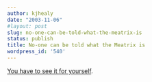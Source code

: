 ```yaml
---
author: kjhealy
date: "2003-11-06"
#layout: post
slug: no-one-can-be-told-what-the-meatrix-is
status: publish
title: No-one can be told what the Meatrix is
wordpress_id: '540'
---
```


[You have to see it for yourself](http://www.peta.org/feat/meatrix/).
